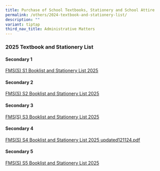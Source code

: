 ```yaml
---
title: Purchase of School Textbooks, Stationery and School Attire
permalink: /others/2024-textbook-and-stationery-list/
description: ""
variant: tiptap
third_nav_title: Administrative Matters
---
```

<h3>2025 Textbook and Stationery List</h3>
<h4>Secondary 1</h4>
<p><a href="/files/FMS_S__S1_Booklist_and_Stationery_List_2025__updated_021224_.pdf" rel="noopener nofollow" target="_blank">FMS(S) S1 Booklist and Stationery List 2025</a>
</p>
<h4>Secondary 2</h4>
<p><a href="/files/Parents/Admin Matters/FMS_S__S2_Booklist_and_Stationery_List_2025.pdf" rel="noopener nofollow" target="_blank">FMS(S) S2 Booklist and Stationery List 2025</a>
</p>
<h4>Secondary 3</h4>
<p><a href="/files/Parents/Admin Matters/FMS_S__S3_Booklist_and_Stationery_List_2025.pdf" rel="noopener nofollow" target="_blank">FMS(S) S3 Booklist and Stationery List 2025</a>
</p>
<h4>Secondary 4</h4>
<p><a href="/files/FMS_S__S4_Booklist_and_Stationery_List_2025__updated121124_.pdf" rel="noopener nofollow" target="_blank">FMS(S) S4 Booklist and Stationery List 2025 updated121124.pdf</a>
</p>
<p></p>
<h4>Secondary 5</h4>
<p><a href="/files/Parents/Admin Matters/FMS_S__S5_Booklist_and_Stationery_List_2025.pdf" rel="noopener nofollow" target="_blank">FMS(S) S5 Booklist and Stationery List 2025</a>
</p>